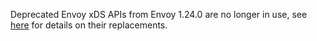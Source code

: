 Deprecated Envoy xDS APIs from Envoy 1.24.0 are no longer in use, see [here](https://www.envoyproxy.io/docs/envoy/latest/version_history/v1.24/v1.24.0#deprecated) for details on their replacements.
